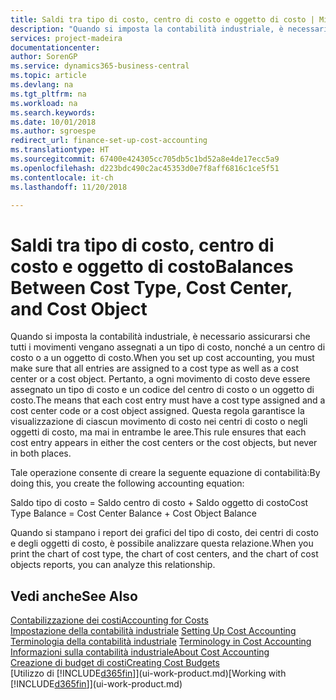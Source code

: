 ```yaml
---
title: Saldi tra tipo di costo, centro di costo e oggetto di costo | Microsoft Docs
description: "Quando si imposta la contabilità industriale, è necessario assicurarsi che tutti i movimenti vengano assegnati a un tipo di costo, nonché a un centro di costo o a un oggetto di costo. Pertanto, a ogni movimento di costo deve essere assegnato un tipo di costo e un codice del centro di costo o un oggetto di costo. Questa regola garantisce la visualizzazione di ciascun movimento di costo nei centri di costo o negli oggetti di costo, ma mai in entrambe le aree."
services: project-madeira
documentationcenter: 
author: SorenGP
ms.service: dynamics365-business-central
ms.topic: article
ms.devlang: na
ms.tgt_pltfrm: na
ms.workload: na
ms.search.keywords: 
ms.date: 10/01/2018
ms.author: sgroespe
redirect_url: finance-set-up-cost-accounting
ms.translationtype: HT
ms.sourcegitcommit: 67400e424305cc705db5c1bd52a8e4de17ecc5a9
ms.openlocfilehash: d223bdc490c2ac45353d0e7f8aff6816c1ce5f51
ms.contentlocale: it-ch
ms.lasthandoff: 11/20/2018

---
```

# <a name="balances-between-cost-type-cost-center-and-cost-object"></a><span data-ttu-id="07f88-105">Saldi tra tipo di costo, centro di costo e oggetto di costo</span><span class="sxs-lookup"><span data-stu-id="07f88-105">Balances Between Cost Type, Cost Center, and Cost Object</span></span>
<span data-ttu-id="07f88-106">Quando si imposta la contabilità industriale, è necessario assicurarsi che tutti i movimenti vengano assegnati a un tipo di costo, nonché a un centro di costo o a un oggetto di costo.</span><span class="sxs-lookup"><span data-stu-id="07f88-106">When you set up cost accounting, you must make sure that all entries are assigned to a cost type as well as a cost center or a cost object.</span></span> <span data-ttu-id="07f88-107">Pertanto, a ogni movimento di costo deve essere assegnato un tipo di costo e un codice del centro di costo o un oggetto di costo.</span><span class="sxs-lookup"><span data-stu-id="07f88-107">The means that each cost entry must have a cost type assigned and a cost center code or a cost object assigned.</span></span> <span data-ttu-id="07f88-108">Questa regola garantisce la visualizzazione di ciascun movimento di costo nei centri di costo o negli oggetti di costo, ma mai in entrambe le aree.</span><span class="sxs-lookup"><span data-stu-id="07f88-108">This rule ensures that each cost entry appears in either the cost centers or the cost objects, but never in both places.</span></span>  

 <span data-ttu-id="07f88-109">Tale operazione consente di creare la seguente equazione di contabilità:</span><span class="sxs-lookup"><span data-stu-id="07f88-109">By doing this, you create the following accounting equation:</span></span>  

 <span data-ttu-id="07f88-110">Saldo tipo di costo = Saldo centro di costo + Saldo oggetto di costo</span><span class="sxs-lookup"><span data-stu-id="07f88-110">Cost Type Balance = Cost Center Balance + Cost Object Balance</span></span>  

 <span data-ttu-id="07f88-111">Quando si stampano i report dei grafici del tipo di costo, dei centri di costo e degli oggetti di costo, è possibile analizzare questa relazione.</span><span class="sxs-lookup"><span data-stu-id="07f88-111">When you print the chart of cost type, the chart of cost centers, and the chart of cost objects reports, you can analyze this relationship.</span></span>  

## <a name="see-also"></a><span data-ttu-id="07f88-112">Vedi anche</span><span class="sxs-lookup"><span data-stu-id="07f88-112">See Also</span></span>  
[<span data-ttu-id="07f88-113">Contabilizzazione dei costi</span><span class="sxs-lookup"><span data-stu-id="07f88-113">Accounting for Costs</span></span>](finance-manage-cost-accounting.md)  
 <span data-ttu-id="07f88-114">[Impostazione della contabilità industriale](finance-set-up-cost-accounting.md) </span><span class="sxs-lookup"><span data-stu-id="07f88-114">[Setting Up Cost Accounting](finance-set-up-cost-accounting.md) </span></span>  
 <span data-ttu-id="07f88-115">[Terminologia della contabilità industriale](finance-terminology-in-cost-accounting.md) </span><span class="sxs-lookup"><span data-stu-id="07f88-115">[Terminology in Cost Accounting](finance-terminology-in-cost-accounting.md) </span></span>  
 [<span data-ttu-id="07f88-116">Informazioni sulla contabilità industriale</span><span class="sxs-lookup"><span data-stu-id="07f88-116">About Cost Accounting</span></span>](finance-about-cost-accounting.md)  
 [<span data-ttu-id="07f88-117">Creazione di budget di costi</span><span class="sxs-lookup"><span data-stu-id="07f88-117">Creating Cost Budgets</span></span>](finance-create-cost-budgets.md)  
 <span data-ttu-id="07f88-118">[Utilizzo di [!INCLUDE[d365fin](includes/d365fin_md.md)]](ui-work-product.md)</span><span class="sxs-lookup"><span data-stu-id="07f88-118">[Working with [!INCLUDE[d365fin](includes/d365fin_md.md)]](ui-work-product.md)</span></span>

